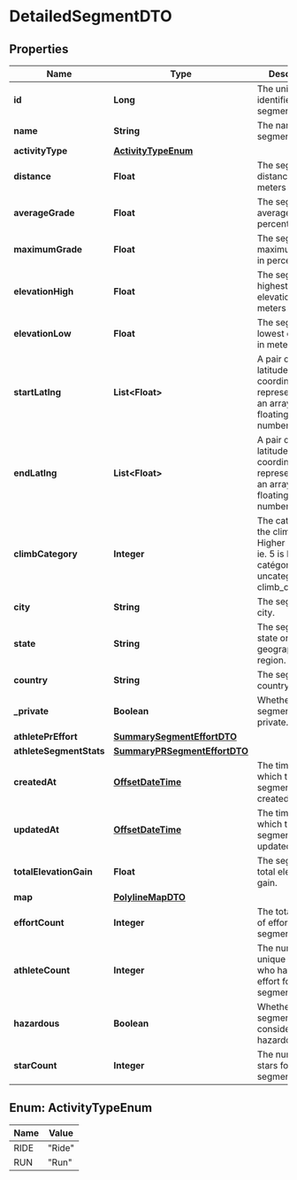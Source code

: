 

# DetailedSegmentDTO

## Properties

Name | Type | Description | Notes
------------ | ------------- | ------------- | -------------
**id** | **Long** | The unique identifier of this segment |  [optional]
**name** | **String** | The name of this segment |  [optional]
**activityType** | [**ActivityTypeEnum**](#ActivityTypeEnum) |  |  [optional]
**distance** | **Float** | The segment&#39;s distance, in meters |  [optional]
**averageGrade** | **Float** | The segment&#39;s average grade, in percents |  [optional]
**maximumGrade** | **Float** | The segments&#39;s maximum grade, in percents |  [optional]
**elevationHigh** | **Float** | The segments&#39;s highest elevation, in meters |  [optional]
**elevationLow** | **Float** | The segments&#39;s lowest elevation, in meters |  [optional]
**startLatlng** | **List&lt;Float&gt;** | A pair of latitude/longitude coordinates, represented as an array of 2 floating point numbers. |  [optional]
**endLatlng** | **List&lt;Float&gt;** | A pair of latitude/longitude coordinates, represented as an array of 2 floating point numbers. |  [optional]
**climbCategory** | **Integer** | The category of the climb [0, 5]. Higher is harder ie. 5 is Hors catégorie, 0 is uncategorized in climb_category. |  [optional]
**city** | **String** | The segments&#39;s city. |  [optional]
**state** | **String** | The segments&#39;s state or geographical region. |  [optional]
**country** | **String** | The segment&#39;s country. |  [optional]
**_private** | **Boolean** | Whether this segment is private. |  [optional]
**athletePrEffort** | [**SummarySegmentEffortDTO**](SummarySegmentEffortDTO.md) |  |  [optional]
**athleteSegmentStats** | [**SummaryPRSegmentEffortDTO**](SummaryPRSegmentEffortDTO.md) |  |  [optional]
**createdAt** | [**OffsetDateTime**](OffsetDateTime.md) | The time at which the segment was created. |  [optional]
**updatedAt** | [**OffsetDateTime**](OffsetDateTime.md) | The time at which the segment was last updated. |  [optional]
**totalElevationGain** | **Float** | The segment&#39;s total elevation gain. |  [optional]
**map** | [**PolylineMapDTO**](PolylineMapDTO.md) |  |  [optional]
**effortCount** | **Integer** | The total number of efforts for this segment |  [optional]
**athleteCount** | **Integer** | The number of unique athletes who have an effort for this segment |  [optional]
**hazardous** | **Boolean** | Whether this segment is considered hazardous |  [optional]
**starCount** | **Integer** | The number of stars for this segment |  [optional]



## Enum: ActivityTypeEnum

Name | Value
---- | -----
RIDE | &quot;Ride&quot;
RUN | &quot;Run&quot;



